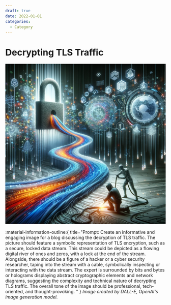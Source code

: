 ```yaml
---
draft: true
date: 2022-01-01
categories:
  - Category
---
```


# Decrypting TLS Traffic

![Learning Python Care Package](../../../images/DALL-E/decrypting-tls-traffic.png)

:material-information-outline:{ title="Prompt: Create an informative and engaging image for a blog discussing the decryption of TLS traffic. The picture should feature a symbolic representation of TLS encryption, such as a secure, locked data stream. This stream could be depicted as a flowing digital river of ones and zeros, with a lock at the end of the stream. Alongside, there should be a figure of a hacker or a cyber security researcher, taping into the stream with a cable, symbolically inspecting or interacting with the data stream. The expert is surrounded by bits and bytes or holograms displaying abstract cryptographic elements and network diagrams, suggesting the complexity and technical nature of decrypting TLS traffic. The overall tone of the image should be professional, tech-oriented, and thought-provoking. " } *Image created by DALL-E, OpenAI's image generation model.*

